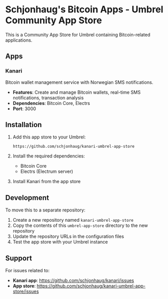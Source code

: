 # Schjonhaug's Bitcoin Apps - Umbrel Community App Store

This is a Community App Store for Umbrel containing Bitcoin-related applications.

## Apps

### Kanari
Bitcoin wallet management service with Norwegian SMS notifications.

- **Features**: Create and manage Bitcoin wallets, real-time SMS notifications, transaction analysis
- **Dependencies**: Bitcoin Core, Electrs
- **Port**: 3000

## Installation

1. Add this app store to your Umbrel:
   ```
   https://github.com/schjonhaug/kanari-umbrel-app-store
   ```

2. Install the required dependencies:
   - Bitcoin Core
   - Electrs (Electrum server)

3. Install Kanari from the app store

## Development

To move this to a separate repository:

1. Create a new repository named `kanari-umbrel-app-store`
2. Copy the contents of this `umbrel-app-store` directory to the new repository
3. Update the repository URLs in the configuration files
4. Test the app store with your Umbrel instance

## Support

For issues related to:
- **Kanari app**: https://github.com/schjonhaug/kanari/issues
- **App store**: https://github.com/schjonhaug/kanari-umbrel-app-store/issues